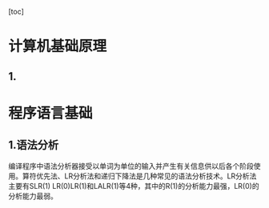 [toc]

# 计算机基础原理

## 1.

# 程序语言基础

## 1.语法分析

编译程序中语法分析器接受以单词为单位的输入并产生有关信息供以后各个阶段使用。算符优先法、LR分析法和递归下降法是几种常见的语法分析技术。LR分析法主要有SLR(1) LR(0)LR(1)和LALR(1)等4种，其中的R(1)的分析能力最强，LR(0)的分析能力最弱。
